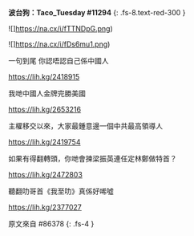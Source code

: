 **波台狗：Taco_Tuesday #11294**
{: .fs-8.text-red-300 }

![]https://na.cx/i/fTTNDpG.png)

![]https://na.cx/i/fDs6mu1.png)

<div class="code-example" markdown="1">

一句到尾 你認唔認自己係中國人

https://lih.kg/2418915

我哋中國人金牌完勝美國

https://lih.kg/2653216

主權移交以來，大家最鍾意邊一個中共最高領導人

https://lih.kg/2419754


如果有得翻轉頭，你哋會揀梁振英連任定林鄭做特首？

https://lih.kg/2472803

聽翻叻哥首《我至叻》真係好唏噓

https://lih.kg/2377027

</div>

原文來自 #86378
{: .fs-4 }
